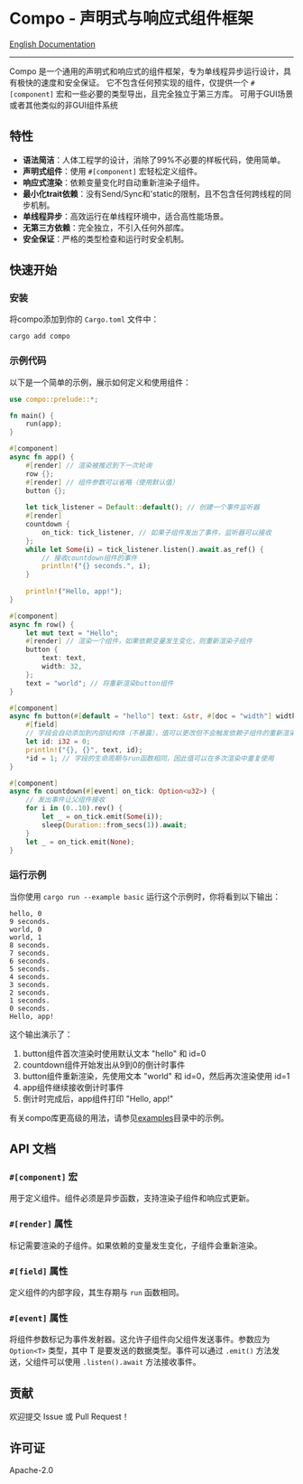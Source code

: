 # Compo - 声明式与响应式组件框架

[English Documentation](README.md)

---

Compo 是一个通用的声明式和响应式的组件框架，专为单线程异步运行设计，具有极快的速度和安全保证。
它不包含任何预实现的组件，仅提供一个 `#[component]` 宏和一些必要的类型导出，且完全独立于第三方库。
可用于GUI场景或者其他类似的非GUI组件系统

## 特性

- **语法简洁**：人体工程学的设计，消除了99%不必要的样板代码，使用简单。
- **声明式组件**：使用 `#[component]` 宏轻松定义组件。
- **响应式渲染**：依赖变量变化时自动重新渲染子组件。
- **最小化trait依赖**：没有Send/Sync和'static的限制，且不包含任何跨线程的同步机制。
- **单线程异步**：高效运行在单线程环境中，适合高性能场景。
- **无第三方依赖**：完全独立，不引入任何外部库。
- **安全保证**：严格的类型检查和运行时安全机制。

## 快速开始

### 安装

将compo添加到你的 `Cargo.toml` 文件中：

```shell
cargo add compo
```

### 示例代码

以下是一个简单的示例，展示如何定义和使用组件：

```rust
use compo::prelude::*;

fn main() {
    run(app);
}

#[component]
async fn app() {
    #[render] // 渲染被推迟到下一次轮询
    row {};
    #[render] // 组件参数可以省略（使用默认值）
    button {};
    
    let tick_listener = Default::default(); // 创建一个事件监听器
    #[render]
    countdown {
        on_tick: tick_listener, // 如果子组件发出了事件，监听器可以接收
    };
    while let Some(i) = tick_listener.listen().await.as_ref() {
        // 接收countdown组件的事件
        println!("{} seconds.", i);
    }
    
    println!("Hello, app!");
}

#[component]
async fn row() {
    let mut text = "Hello";
    #[render] // 渲染一个组件，如果依赖变量发生变化，则重新渲染子组件
    button {
        text: text,
        width: 32,
    };
    text = "world"; // 将重新渲染button组件
}

#[component]
async fn button(#[default = "hello"] text: &str, #[doc = "width"] width: u32) {
    #[field]
    // 字段会自动添加到内部结构体（不暴露），值可以更改但不会触发依赖子组件的重新渲染
    let id: i32 = 0;
    println!("{}, {}", text, id);
    *id = 1; // 字段的生命周期与run函数相同，因此值可以在多次渲染中重复使用
}

#[component]
async fn countdown(#[event] on_tick: Option<u32>) {
    // 发出事件让父组件接收
    for i in (0..10).rev() {
        let _ = on_tick.emit(Some(i));
        sleep(Duration::from_secs(1)).await;
    }
    let _ = on_tick.emit(None);
}
```

### 运行示例

当你使用 `cargo run --example basic` 运行这个示例时，你将看到以下输出：

```
hello, 0
9 seconds.
world, 0
world, 1
8 seconds.
7 seconds.
6 seconds.
5 seconds.
4 seconds.
3 seconds.
2 seconds.
1 seconds.
0 seconds.
Hello, app!
```

这个输出演示了：

1. button组件首次渲染时使用默认文本 "hello" 和 id=0
2. countdown组件开始发出从9到0的倒计时事件
3. button组件重新渲染，先使用文本 "world" 和 id=0，然后再次渲染使用 id=1
4. app组件继续接收倒计时事件
5. 倒计时完成后，app组件打印 "Hello, app!"

有关compo库更高级的用法，请参见[examples](examples)目录中的示例。

## API 文档

### `#[component]` 宏

用于定义组件。组件必须是异步函数，支持渲染子组件和响应式更新。

### `#[render]` 属性

标记需要渲染的子组件。如果依赖的变量发生变化，子组件会重新渲染。

### `#[field]` 属性

定义组件的内部字段，其生存期与 `run` 函数相同。

### `#[event]` 属性

将组件参数标记为事件发射器。这允许子组件向父组件发送事件。参数应为 `Option<T>` 类型，其中 T 是要发送的数据类型。事件可以通过 `.emit()` 方法发送，父组件可以使用 `.listen().await` 方法接收事件。

## 贡献

欢迎提交 Issue 或 Pull Request！

## 许可证

Apache-2.0